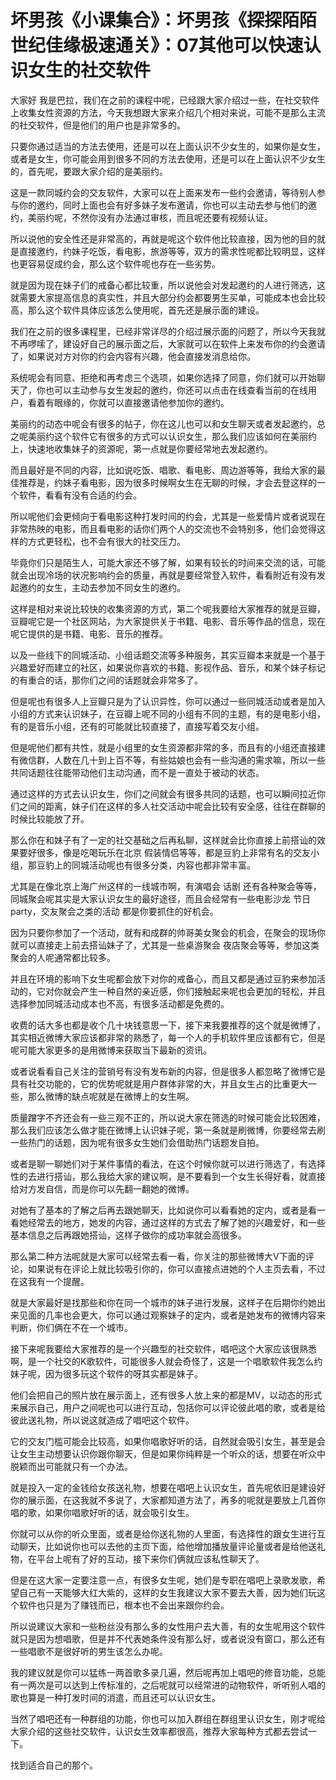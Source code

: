 # 坏男孩《小课集合》：坏男孩《探探陌陌世纪佳缘极速通关》：07其他可以快速认识女生的社交软件

大家好 我是巴拉，我们在之前的课程中呢，已经跟大家介绍过一些，在社交软件上收集女性资源的方法，今天我想跟大家来介绍几个相对来说，可能不是那么主流的社交软件，但是他们的用户也是非常多的。

只要你通过适当的方法去使用，还是可以在上面认识不少女生的，如果你是女生，或者是女生，你可能会用到很多不同的方法去使用，还是可以在上面认识不少女生的，首先呢，要跟大家介绍的是美丽约。

这是一款同城约会的交友软件，大家可以在上面来发布一些约会邀请，等待别人参与你的邀约，同时上面也会有好多妹子发布邀请，你也可以主动去参与他们的邀约，美丽约呢，不然你没有办法通过审核，而且呢还要有视频认证。

所以说他的安全性还是非常高的，再就是呢这个软件他比较直接，因为他的目的就是直接邀约，约妹子吃饭，看电影，旅游等等，双方的需求性呢都比较明显，这样也更容易促成约会，那么这个软件呢也存在一些劣势。

就是因为现在妹子们的戒备心都比较重，所以说他会对发起邀约的人进行筛选，这就需要大家提高信息的真实性，并且大部分约会都要男生买单，可能成本也会比较高，那么这个软件具体应该怎么使用呢，首先还是展示面的建设。

我们在之前的很多课程里，已经非常详尽的介绍过展示面的问题了，所以今天我就不再啰嗦了，建设好自己的展示面之后，大家就可以在软件上来发布你的约会邀请了，如果说对方对你的约会内容有兴趣，他会直接发消息给你。

系统呢会有同意、拒绝和再考虑三个选项，如果你选择了同意，你们就可以开始聊天了，你也可以主动参与女生发起的邀约，你还可以点击在线查看当前的在线用户，看着有眼缘的，你就可以直接邀请他参加你的邀约。

美丽约的动态中呢会有很多的帖子，你在这儿也可以和女生聊天或者发起邀约，总之呢美丽约这个软件它有很多的方式可以认识女生，那么我们应该如何在美丽约上，快速地收集妹子的资源呢，第一点就是你要经常地去发起邀约。

而且最好是不同的内容，比如说吃饭、唱歌、看电影、周边游等等，我给大家的最佳推荐是，约妹子看电影，因为很多时候啊女生在无聊的时候，才会去登这样的一个软件，看看有没有合适的约会。

所以呢他们会更倾向于看电影这种打发时间的约会，尤其是一些爱情片或者说现在非常热映的电影，而且看电影的话你们两个人的交流也不会特别多，他们会觉得这样的方式更轻松，也不会有很大的社交压力。

毕竟你们只是陌生人，可能大家还不够了解，如果有较长的时间来交流的话，可能就会出现冷场的状况影响约会的质量，再就是要经常登入软件，看看附近有没有发起邀约的女生，主动去参加不同女生的邀约。

这样是相对来说比较快的收集资源的方式，第二个呢我要给大家推荐的就是豆瓣，豆瓣呢它是一个社区网站，为大家提供关于书籍、电影、音乐等作品的信息，现在呢它提供的是书籍、电影、音乐的推荐。

以及一些线下的同城活动、小组话题交流等多种服务，其实豆瓣本来就是一个基于兴趣爱好而建立的社区，如果说你喜欢的书籍、影视作品、音乐，和某个妹子标记的有重合的话，那你们之间的话题就会非常多了。

但是呢也有很多人上豆瓣只是为了认识异性，你可以通过一些同城活动或者是加入小组的方式来认识妹子，在豆瓣上呢不同的小组有不同的主题，有的是电影小组，有的是音乐小组，还有的可能就比较直接了，直接写着交友小组。

但是呢他们都有共性，就是小组里的女生资源都非常的多，而且有的小组还直接建有微信群，人数在几十到上百不等，有些姑娘也会有一些沟通的需求嘛，所以一些共同话题往往能带动他们主动沟通，而不是一直处于被动的状态。

通过这样的方式去认识女生，你们之间就会有很多共同的话题，也可以瞬间拉近你们之间的距离，妹子们在这样的多人社交活动中呢会比较有安全感，往往在群聊的时候比较能放了开。

那么你在和妹子有了一定的社交基础之后再私聊，这样就会比你直接上前搭讪的效果要好很多，像是吃喝玩乐在北京 假装情侣等等，都是豆豹上非常有名的交友小组，那豆豹上的同城活动呢也有很多分类，内容也都非常丰富。

尤其是在像北京上海广州这样的一线城市啊，有演唱会 话剧 还有各种聚会等等，同城聚会呢其实是大家认识女生的最好途径，而且会经常有一些电影沙龙 节日party，交友聚会之类的活动 都是你要抓住的好机会。

因为只要你参加了一个活动，就有和成群的帅哥美女聚会的机会，在聚会的现场你就可以直接走上前去搭讪妹子了，尤其是一些桌游聚会 夜店聚会等等，参加这类聚会的人呢通常都比较多。

并且在环境的影响下女生呢都会放下对你的戒备心，而且又都是通过豆豹来参加活动的，它对你就会产生一种自然的亲近感，你们接触起来呢也会更加的轻松，并且选择参加同城活动成本也不高，有很多活动都是免费的。

收费的话大多也都是收个几十块钱意思一下，接下来我要推荐的这个就是微博了，其实相近微博大家应该都非常的熟悉了，每一个人的手机软件里应该都有它，但是呢可能大家更多的是用微博来获取当下最新的资讯。

或者说看看自己关注的营销号有没有发布新的内容，但是很多人都忽略了微博它是具有社交功能的，它的优势呢就是用户群体非常的大，并且女生占的比重更大一些，那么微博的缺点呢就是在微博上的女生啊。

质量蹭字不齐还会有一些三观不正的，所以说大家在筛选的时候可能会比较困难，那么我们应该怎么做才能在微博上认识妹子呢，第一条就是刷微博，你要经常去刷一些热门的话题，因为呢有很多女生她们会借助热门话题发自拍。

或者是聊一聊她们对于某件事情的看法，在这个时候你就可以进行筛选了，有选择性的去进行搭讪，那么我给大家的建议啊，是不要看到一个女生长得好看，就直接给对方发自信，而是你可以先翻一翻她的微博。

对她有了基本的了解之后再去跟她聊天，比如说你可以看看她的定内，或者是看一看她经常去的地方，她发的内容，通过这样的方式去了解了她的兴趣爱好，和一些基本信息之后再跟她搭讪，这样子做你的成功率就会高很多。

那么第二种方法呢就是大家可以经常去看一看，你关注的那些微博大V下面的评论，如果说有在评论上就比较吸引你的，你可以直接点进她的个人主页去看，不过在这我有一个提醒。

就是大家最好是找那些和你在同一个城市的妹子进行发展，这样子在后期你约她出来见面的几率也会更大，你可以通过观察妹子的定内，或者是她发布的微博内容来判断，你们俩在不在一个城市。

接下来呢我要给大家推荐的是一个兴趣型的社交软件，唱吧这个大家应该很熟悉啊，是一个社交的K歌软件，可能很多人就会奇怪了，这是一个唱歌软件我怎么约妹子呢，因为很多玩这个软件的呀其实都是妹子。

他们会把自己的照片放在展示面上，还有很多人放上来的都是MV，以动态的形式来展示自己，用户之间呢也可以进行互动，包括你可以评论彼此唱的歌，或者是给彼此送礼物，所以说这就造成了唱吧这个软件。

它的交友门槛可能会比较高，如果你唱歌好听的话，自然就会吸引女生，甚至是会让女生主动想要认识你跟你聊天，但是如果你纯粹是一个听众的话，想要在听众中脱颖而出可能就只有一个办法。

就是投入一定的金钱给女孩送礼物，想要在唱吧上认识女生，首先呢依旧是建设好你的展示面，在这我就不多说了，大家都知道方法了，再多的呢就是要放上几首你唱的歌，如果你唱歌好听的话，就会吸引女生。

你就可以从你的听众里面，或者是给你送礼物的人里面，有选择性的跟女生进行互动聊天，比如说你也可以去他的主页下面，给他增加播放量评论量或者是给他送礼物，在平台上呢有了好的互动，接下来你们俩就应该私性聊天了。

但是在这大家一定要注意一点，有很多女生呢，她们是专职在唱吧上录歌发歌，希望自己有一天能够大红大紫的，这样的女生我建议大家不要去大善，因为她们玩这个软件也只是为了赚钱而已，根本也不会出来跟你约会。

所以说建议大家和一些粉丝没有那么多的女性用户去大善，有的女生呢用这个软件就只是因为想唱歌，但是并不代表她条件没有那么好，或者说没有窗口，那么还有一些唱歌不是很好听的男生该怎么办呢。

我的建议就是你可以猛练一两首歌多录几遍，然后呢再加上唱吧的修音功能，总能有一两次是可以达到上传标准的，之后呢就可以经常进的动物软件，听听别人唱的歌也算是一种打发时间的消遣，而且还可以认识女生。

当然了唱吧还有一种群组的功能，你也可以加入群组在群组里认识女生，刚才呢给大家介绍的这些社交软件，认识女生效率都很高，推荐大家每种方式都去尝试一下。

找到适合自己的那个。
